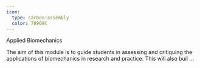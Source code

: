 ```yaml
---
icon:
  type: carbon:assembly
  color: 78909C
---
```

Applied Biomechanics

The aim of this module is to guide students in assessing and critiquing the applications of biomechanics in research and practice. This will also buil ... 
